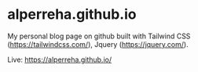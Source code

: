 # alperreha.github.io  

My personal blog page on github built with Tailwind CSS (https://tailwindcss.com/), Jquery (https://jquery.com/).

Live: <a href="https://alperreha.github.io/">https://alperreha.github.io/</a>
